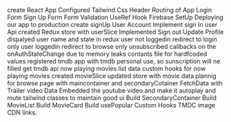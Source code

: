 create React App
Configured Tailwind Css
Header
Routing of App
Login Form
Sign Up Form
Form Validation
UseRef Hook
Firebase SetUp
Deploying our app to production
create signUp User Account
Implement sign In user Api
created Redux store with userSlice
Implemented Sign out
Update Profile
dispalyed user name and state in redux
user not loggedin redirect to login only
user loggedin redirect to browse only
unsubscribed callbacks on the onAuthStateChange due to memory leaks
contants file for hardfcoded values
registered tmdb app with tmdb personal use, so sunscription will ne filled
get tmdb api now playing movies list data
custom hooks for now playing movies
created movieSlice 
updated store with movie data
plannig for browse page with maincontainer and secondaryCotainer
FetchData with Trailer video Data
Embedded the youtube video and make it autoplay and mute
tailwind classes to maintain good ui
Build SecondaryContainer
Build MovieList
Build MovieCard
Build usePopular Custom Hooks
TMDC image CDN links.